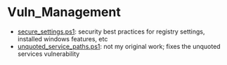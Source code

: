 # Vuln_Management
* [secure_settings.ps1](secure_settings.ps1): security best practices for registry settings, installed windows features, etc
* [unquoted_service_paths.ps1](unquoted_service_paths.ps1): not my original work; fixes the unquoted services vulnerability
